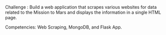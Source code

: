 Challenge : Build a web application that scrapes various websites for data related to the Mission to Mars and displays the information in a single HTML page.

Competencies: 
Web Scraping, 
MongoDB,
and Flask App.
